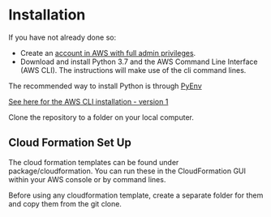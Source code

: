# Installation

If you have not already done so:
- Create an [account in AWS with full admin privileges](https://docs.aws.amazon.com/translate/latest/dg/setting-up.html).
- Download and install Python 3.7 and the AWS Command Line Interface (AWS CLI). The instructions will make use of the cli command lines.

The recommended way to install Python is through [PyEnv](https://github.com/pyenv/pyenv#installation)

[See here for the AWS CLI installation - version 1](https://docs.aws.amazon.com/cli/latest/userguide/install-cliv1.html)

Clone the repository to a folder on your local computer.

## Cloud Formation Set Up

The cloud formation templates can be found under package/cloudformation. You can run these in the CloudFormation GUI within your AWS console or by command lines. 

Before using any cloudformation template, create a separate folder for them and copy them from the git clone. 
